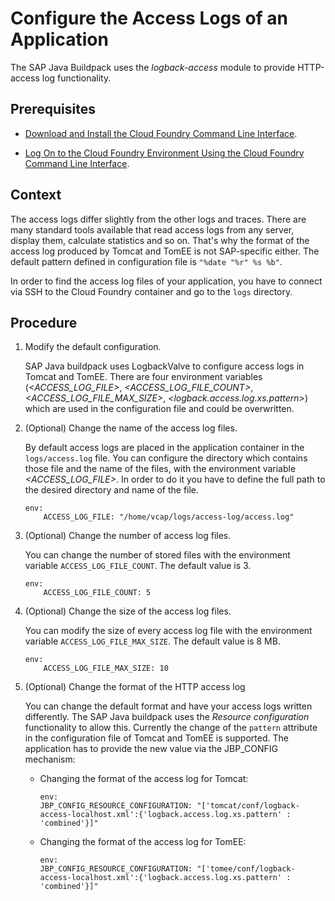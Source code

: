 <!-- loio64c1153a9f9f4122932f4adc87abb3da -->

# Configure the Access Logs of an Application

The SAP Java Buildpack uses the *logback-access* module to provide HTTP-access log functionality.



<a name="loio64c1153a9f9f4122932f4adc87abb3da__prereq_gw2_v5j_4kb"/>

## Prerequisites

-    [Download and Install the Cloud Foundry Command Line Interface](Download_and_Install_the_Cloud_Foundry_Command_Line_Interface_4ef907a.md).

-   [Log On to the Cloud Foundry Environment Using the Cloud Foundry Command Line Interface](Log_On_to_the_Cloud_Foundry_Environment_Using_the_Cloud_Foundry_Command_Line_Interface_7a37d66.md).




## Context

The access logs differ slightly from the other logs and traces. There are many standard tools available that read access logs from any server, display them, calculate statistics and so on. That's why the format of the access log produced by Tomcat and TomEE is not SAP-specific either. The default pattern defined in configuration file is `"%date "%r" %s %b"`.

In order to find the access log files of your application, you have to connect via SSH to the Cloud Foundry container and go to the `logs` directory.



## Procedure

1.  Modify the default configuration.

    SAP Java buildpack uses LogbackValve to configure access logs in Tomcat and TomEE. There are four environment variables \(*<ACCESS\_LOG\_FILE\>*, *<ACCESS\_LOG\_FILE\_COUNT\>*, *<ACCESS\_LOG\_FILE\_MAX\_SIZE\>*, *<logback.access.log.xs.pattern\>*\) which are used in the configuration file and could be overwritten.

2.  \(Optional\) Change the name of the access log files.

    By default access logs are placed in the application container in the `logs/access.log` file. You can configure the directory which contains those file and the name of the files, with the environment variable *<ACCESS\_LOG\_FILE\>*. In order to do it you have to define the full path to the desired directory and name of the file.

    ```
    env:
        ACCESS_LOG_FILE: "/home/vcap/logs/access-log/access.log"
    ```

3.  \(Optional\) Change the number of access log files.

    You can change the number of stored files with the environment variable `ACCESS_LOG_FILE_COUNT`. The default value is 3.

    ```
    env:
        ACCESS_LOG_FILE_COUNT: 5
    ```

4.  \(Optional\) Change the size of the access log files.

    You can modify the size of every access log file with the environment variable `ACCESS_LOG_FILE_MAX_SIZE`. The default value is 8 MB.

    ```
    env:
        ACCESS_LOG_FILE_MAX_SIZE: 10
    ```

5.  \(Optional\) Change the format of the HTTP access log

    You can change the default format and have your access logs written differently. The SAP Java buildpack uses the *Resource configuration* functionality to allow this. Currently the change of the `pattern` attribute in the configuration file of Tomcat and TomEE is supported. The application has to provide the new value via the JBP\_CONFIG mechanism:

    -   Changing the format of the access log for Tomcat:

        ```
        env:
        JBP_CONFIG_RESOURCE_CONFIGURATION: "['tomcat/conf/logback-access-localhost.xml':{'logback.access.log.xs.pattern' : 'combined'}]"
        ```

    -   Changing the format of the access log for TomEE:

        ```
        env:
        JBP_CONFIG_RESOURCE_CONFIGURATION: "['tomee/conf/logback-access-localhost.xml':{'logback.access.log.xs.pattern' : 'combined'}]"
        ```


